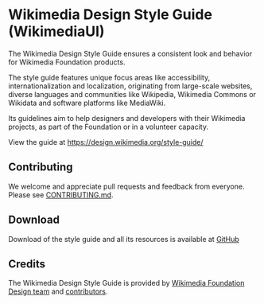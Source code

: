 # Wikimedia Design Style Guide (WikimediaUI)

The Wikimedia Design Style Guide ensures a consistent look and behavior for Wikimedia Foundation products.

The style guide features unique focus areas like accessibility, internationalization and localization, originating from large-scale websites, diverse languages and communities like Wikipedia, Wikimedia Commons or Wikidata and software platforms like MediaWiki.

Its guidelines aim to help designers and developers with their Wikimedia projects, as part of the Foundation or in a volunteer capacity.

View the guide at https://design.wikimedia.org/style-guide/

## Contributing

We welcome and appreciate pull requests and feedback from everyone.
Please see [CONTRIBUTING.md](CONTRIBUTING.md).

## Download

Download of the style guide and all its resources is available at [GitHub](https://github.com/wikimedia/WikimediaUI-Style-Guide)


## Credits

The Wikimedia Design Style Guide is provided by [Wikimedia Foundation Design team](https://www.mediawiki.org/wiki/Design) and [contributors](https://github.com/wikimedia/WikimediaUI-Style-Guide/graphs/contributors).
